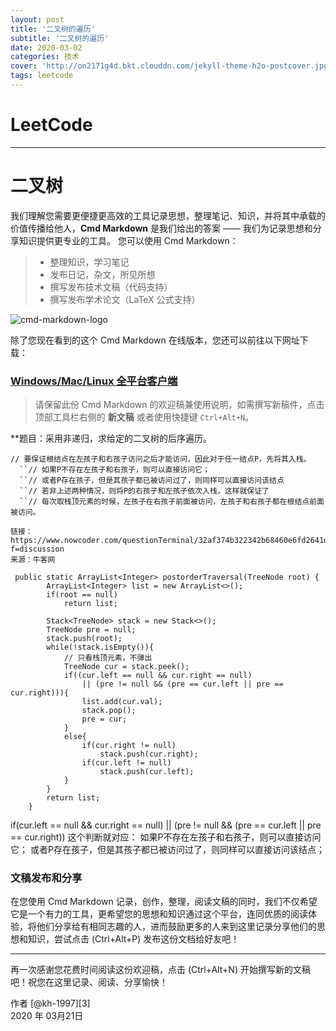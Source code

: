 ```yaml
---
layout: post
title: '二叉树的遍历'
subtitle: '二叉树的遍历'
date: 2020-03-02
categories: 技术
cover: 'http://on2171g4d.bkt.clouddn.com/jekyll-theme-h2o-postcover.jpg'
tags: leetcode﻿
---
```


# LeetCode

------

# 二叉树

我们理解您需要更便捷更高效的工具记录思想，整理笔记、知识，并将其中承载的价值传播给他人，**Cmd Markdown** 是我们给出的答案 —— 我们为记录思想和分享知识提供更专业的工具。 您可以使用 Cmd Markdown：

> * 整理知识，学习笔记
> * 发布日记，杂文，所见所想
> * 撰写发布技术文稿（代码支持）
> * 撰写发布学术论文（LaTeX 公式支持）

![cmd-markdown-logo](https://www.zybuluo.com/static/img/logo.png)

除了您现在看到的这个 Cmd Markdown 在线版本，您还可以前往以下网址下载：

### [Windows/Mac/Linux 全平台客户端](https://www.zybuluo.com/cmd/)

> 请保留此份 Cmd Markdown 的欢迎稿兼使用说明，如需撰写新稿件，点击顶部工具栏右侧的 <i class="icon-file"></i> **新文稿** 或者使用快捷键 `Ctrl+Alt+N`。

**题目：采用非递归，求给定的二叉树的后序遍历。

```
// 要保证根结点在左孩子和右孩子访问之后才能访问，因此对于任一结点P，先将其入栈。
  ``// 如果P不存在左孩子和右孩子，则可以直接访问它；
  ``// 或者P存在孩子，但是其孩子都已被访问过了，则同样可以直接访问该结点
  ``// 若非上述两种情况，则将P的右孩子和左孩子依次入栈，这样就保证了
  ``// 每次取栈顶元素的时候，左孩子在右孩子前面被访问，左孩子和右孩子都在根结点前面被访问。
```

```
链接：https://www.nowcoder.com/questionTerminal/32af374b322342b68460e6fd2641dd1b?f=discussion
来源：牛客网

 public static ArrayList<Integer> postorderTraversal(TreeNode root) {
        ArrayList<Integer> list = new ArrayList<>();
        if(root == null)
            return list;
         
        Stack<TreeNode> stack = new Stack<>();
        TreeNode pre = null;
        stack.push(root);
        while(!stack.isEmpty()){
            // 只看栈顶元素，不弹出
            TreeNode cur = stack.peek();
            if((cur.left == null && cur.right == null)
                || (pre != null && (pre == cur.left || pre == cur.right))){
                list.add(cur.val);
                stack.pop();
                pre = cur;
            }
            else{
                if(cur.right != null)
                    stack.push(cur.right);
                if(cur.left != null)
                    stack.push(cur.left);
            }
        }
        return list;
    }
```

if(cur.left == null && cur.right == null) || (pre != null && (pre == cur.left || pre == cur.right))
这个判断就对应：
        如果P不存在左孩子和右孩子，则可以直接访问它；
        或者P存在孩子，但是其孩子都已被访问过了，则同样可以直接访问该结点；

### 文稿发布和分享

在您使用 Cmd Markdown 记录，创作，整理，阅读文稿的同时，我们不仅希望它是一个有力的工具，更希望您的思想和知识通过这个平台，连同优质的阅读体验，将他们分享给有相同志趣的人，进而鼓励更多的人来到这里记录分享他们的思想和知识，尝试点击 <i class="icon-share"></i> (Ctrl+Alt+P) 发布这份文档给好友吧！

------

再一次感谢您花费时间阅读这份欢迎稿，点击 <i class="icon-file"></i> (Ctrl+Alt+N) 开始撰写新的文稿吧！祝您在这里记录、阅读、分享愉快！

作者 [@kh-1997][3]     
2020 年 03月21日    